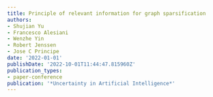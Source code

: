 ```yaml
---
title: Principle of relevant information for graph sparsification
authors:
- Shujian Yu
- Francesco Alesiani
- Wenzhe Yin
- Robert Jenssen
- Jose C Principe
date: '2022-01-01'
publishDate: '2022-10-01T11:44:47.815960Z'
publication_types:
- paper-conference
publication: '*Uncertainty in Artificial Intelligence*'
---
```

